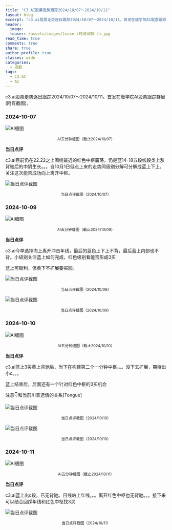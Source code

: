 ```yaml
---
title: "C3.AI股票走势跟踪2024/10/07～2024/10/11"
layout: blog
excerpt: "c3.ai股票走势逐日跟踪2024/10/07～2024/10/11。首发在缠学院AI股票跟踪群里(附有截图)。"
header:
  image: 
  teaser: /assets/images/teaser/时间周期-th.jpg
read_time: true
comments: true
share: true
author_profile: true
classes: wide
categories:
  - 选股
tags:
  - C3.AI
  - AI
---
```


c3.ai股票走势逐日跟踪2024/10/07～2024/10/11。首发在缠学院AI股票跟踪群里(附有截图)。

### 2024-10-07

![AI缠图](/assets/images/2024b/AI-20241007-m5-c.png)
<small><center>AI五分钟缠图（截止2024/10/07）</center></small>

**当日点评**

c3.ai目前仍在22.22之上围绕最近的红色中枢震荡，仍是蓝14-18五段线段类上涨背驰后的中阴生长。。。自10月1日低点上来的走势同级别分解可分解成蓝上下上，关注这次能否成功向上离开中枢。

![当日点评截图](/assets/images/2024b/AI-20241007-comments-1.jpg)
<small><center>当日点评截图（2024/10/07）</center></small>

### 2024-10-09

![AI缠图](/assets/images/2024b/AI-20241009-m5-c.png)
<small><center>AI五分钟缠图（截止2024/10/09）</center></small>

**当日点评**

c3.ai今早选择向上离开冲击年线，最后的蓝色上下上不背，最后蓝上内部也不背。小级别关注蓝上如何完成，红色级别看能否形成3买

蓝上可锁利，但黄下不扩展要买回。

![当日点评截图](/assets/images/2024b/AI-20241009-comments-1.jpg)
<small><center>当日点评截图（2024/10/09）</center></small>

![当日点评截图](/assets/images/2024b/AI-20241009-comments-2.jpg)
<small><center>当日点评截图（2024/10/09）</center></small>

### 2024-10-10

![AI缠图](/assets/images/2024b/AI-20241010-m5-c.png)
<small><center>AI五分钟缠图（截止2024/10/10）</center></small>

**当日点评**

c3.ai蓝上3买黄上背驰后，当下在构建第二个一分钟中枢。。。没下去扩展，期待出小c。。。

蓝上结束后，后面还有一个针对红色中枢的3买机会

注意👇和当前川普选情的关系[Tongue]

![当日点评截图](/assets/images/2024b/AI-20241010-comments-1.jpg)
<small><center>当日点评截图（2024/10/10）</center></small>

![当日点评截图](/assets/images/2024b/AI-20241010-comments-2.jpg)
<small><center>当日点评截图（2024/10/10）</center></small>

### 2024-10-11

![AI缠图](/assets/images/2024b/AI-20241011-m5-c.png)
<small><center>AI五分钟缠图（截止2024/10/11）</center></small>

**当日点评**

c3.ai蓝上出c段，已无背驰。日线站上年线。。。离开红色中枢也无背驰。。。接下来可以结合回踩年线和红色中枢找3买

![当日点评截图](/assets/images/2024b/AI-20241011-comments-1.jpg)
<small><center>当日点评截图（2024/10/11）</center></small>